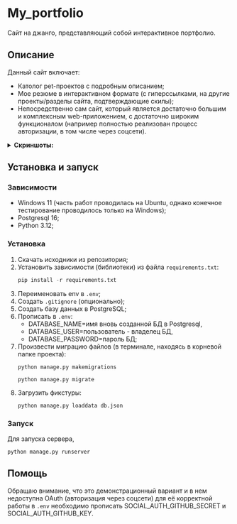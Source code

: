 # My_portfolio

Сайт на джанго, представляющий собой интерактивное портфолио.

## Описание

Данный сайт включает:
- Католог pet-проектов с подробным описанием;
- Мое резюме в интерактивном формате (с гиперссылками, на другие проекты/разделы сайта, подтверждающие скилы);
- Непосредственно сам сайт, который является достаточно большим и комплексным web-приложением, с достаточно широким
  функционалом (например полностью реализован процесс авторизации, в том числе через соцсети).

<details><summary><b>Скриншоты:</b></summary>
![image](https://github.com/user-attachments/assets/46db04e5-4a8a-401b-978d-966f1b838f4e)
</details>

## Установка и запуск

### Зависимости

- Windows 11 (часть работ проводилась на Ubuntu, однако конечное тестирование проводилось только на Windows);
- Postgresql 16;
- Python 3.12;

### Установка

1. Скачать исходники из репозитория;
2. Установить зависимости (библиотеки) из файла `requirements.txt`:
   ```Python
   pip install -r requirements.txt
   ```
4. Переименовать env в `.env`;
5. Создать `.gitignore` (опционально);
6. Создать базу данных в PostgreSQL;
7. Прописать в `.env`:
   - DATABASE_NAME=имя вновь созданной БД в Postgresql,
   - DATABASE_USER=пользователь - владелец БД,
   - DATABASE_PASSWORD=пароль БД;
9. Произвести миграцию файлов (в терминале, находясь в корневой папке проекта):
     ```Shell
   python manage.py makemigrations
     ```
     ```Shell
   python manage.py migrate
     ```
11. Загрузить фикстуры:
    ```Shell
    python manage.py loaddata db.json
    ```

### Запуск

Для запуска сервера,
```Shell
python manage.py runserver
```

## Помощь

Обращаю внимание, что это демонстрационный вариант и в нем недоступна OAuth (авторизация через соцсети)
для её корректной работы в `.env` необходимо прописать SOCIAL_AUTH_GITHUB_SECRET и SOCIAL_AUTH_GITHUB_KEY.

